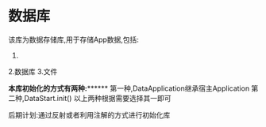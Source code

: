 # 数据库
该库为数据存储库,用于存储App数据,包括:

1.
2.数据库
3.文件

******本库初始化的方式有两种:************
第一种,DataApplication继承宿主Application
第二种,DataStart.init()
以上两种根据需要选择其一即可

后期计划:通过反射或者利用注解的方式进行初始化库